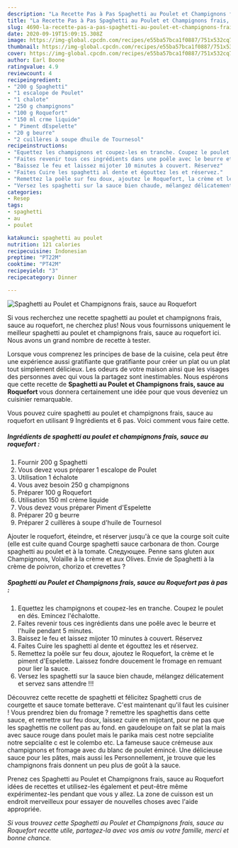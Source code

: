 ```yaml
---
description: "La Recette Pas à Pas Spaghetti au Poulet et Champignons frais, sauce au Roquefort"
title: "La Recette Pas à Pas Spaghetti au Poulet et Champignons frais, sauce au Roquefort"
slug: 4690-la-recette-pas-a-pas-spaghetti-au-poulet-et-champignons-frais-sauce-au-roquefort
date: 2020-09-19T15:09:15.308Z
image: https://img-global.cpcdn.com/recipes/e55ba57bca1f0887/751x532cq70/spaghetti-au-poulet-et-champignons-frais-sauce-au-roquefort-photo-principale-de-la-recette.jpg
thumbnail: https://img-global.cpcdn.com/recipes/e55ba57bca1f0887/751x532cq70/spaghetti-au-poulet-et-champignons-frais-sauce-au-roquefort-photo-principale-de-la-recette.jpg
cover: https://img-global.cpcdn.com/recipes/e55ba57bca1f0887/751x532cq70/spaghetti-au-poulet-et-champignons-frais-sauce-au-roquefort-photo-principale-de-la-recette.jpg
author: Earl Boone
ratingvalue: 4.9
reviewcount: 4
recipeingredient:
- "200 g Spaghetti"
- "1 escalope de Poulet"
- "1 chalote"
- "250 g champignons"
- "100 g Roquefort"
- "150 ml crme liquide"
- " Piment dEspelette"
- "20 g beurre"
- "2 cuillères à soupe dhuile de Tournesol"
recipeinstructions:
- "Equettez les champignons et coupez-les en tranche. Coupez le poulet en dés. Emincez l&#39;échalotte."
- "Faites revenir tous ces ingrédients dans une poêle avec le beurre et l&#39;huile pendant 5 minutes."
- "Baissez le feu et laissez mijoter 10 minutes à couvert. Réservez"
- "Faites Cuire les spaghetti al dente et égouttez les et réservez."
- "Remettez la poêle sur feu doux, ajoutez le Roquefort, la crème et le piment d&#39;Espelette. Laissez fondre doucement le fromage en remuant pour lier la sauce."
- "Versez les spaghetti sur la sauce bien chaude, mélangez délicatement et servez sans attendre !!!"
categories:
- Resep
tags:
- spaghetti
- au
- poulet

katakunci: spaghetti au poulet 
nutrition: 121 calories
recipecuisine: Indonesian
preptime: "PT22M"
cooktime: "PT42M"
recipeyield: "3"
recipecategory: Dinner

---
```



![Spaghetti au Poulet et Champignons frais, sauce au Roquefort](https://img-global.cpcdn.com/recipes/e55ba57bca1f0887/751x532cq70/spaghetti-au-poulet-et-champignons-frais-sauce-au-roquefort-photo-principale-de-la-recette.jpg)

Si vous recherchez une recette spaghetti au poulet et champignons frais, sauce au roquefort, ne cherchez plus! Nous vous fournissons uniquement le meilleur spaghetti au poulet et champignons frais, sauce au roquefort ici. Nous avons un grand nombre de recette à tester.

Lorsque vous comprenez les principes de base de la cuisine, cela peut être une expérience aussi gratifiante que gratifiante pour créer un plat ou un plat tout simplement délicieux. Les odeurs de votre maison ainsi que les visages des personnes avec qui vous la partagez sont inestimables. Nous espérons que cette recette de <strong> Spaghetti au Poulet et Champignons frais, sauce au Roquefort </strong> vous donnera certainement une idée pour que vous deveniez un cuisinier remarquable.

<!--inarticleads1-->

Vous pouvez cuire spaghetti au poulet et champignons frais, sauce au roquefort en utilisant 9 Ingrédients et 6 pas. Voici comment vous faire cette.

##### Ingrédients de spaghetti au poulet et champignons frais, sauce au roquefort :

1. Fournir 200 g Spaghetti
1. Vous devez vous préparer 1 escalope de Poulet
1. Utilisation 1 échalote
1. Vous avez besoin 250 g champignons
1. Préparer 100 g Roquefort
1. Utilisation 150 ml crème liquide
1. Vous devez vous préparer  Piment d&#39;Espelette
1. Préparer 20 g beurre
1. Préparer 2 cuillères à soupe d&#39;huile de Tournesol


Ajouter le roquefort, éteindre, et réserver jusqu&#39;à ce que la courge soit cuite (elle est cuite quand Courge spaghetti sauce carbonara de thon. Courge spaghetti au poulet et à la tomate. Следующее. Penne sans gluten aux Champignons, Volaille à la crème et aux Olives. Envie de Spaghetti à la crème de poivron, chorizo et crevettes ? 

<!--inarticleads2-->

##### Spaghetti au Poulet et Champignons frais, sauce au Roquefort pas à pas :

1. Equettez les champignons et coupez-les en tranche. Coupez le poulet en dés. Emincez l&#39;échalotte.
1. Faites revenir tous ces ingrédients dans une poêle avec le beurre et l&#39;huile pendant 5 minutes.
1. Baissez le feu et laissez mijoter 10 minutes à couvert. Réservez
1. Faites Cuire les spaghetti al dente et égouttez les et réservez.
1. Remettez la poêle sur feu doux, ajoutez le Roquefort, la crème et le piment d&#39;Espelette. Laissez fondre doucement le fromage en remuant pour lier la sauce.
1. Versez les spaghetti sur la sauce bien chaude, mélangez délicatement et servez sans attendre !!!


Découvrez cette recette de spaghetti et félicitez Spaghetti crus de courgette et sauce tomate betterave. C&#39;est maintenant qu&#39;il faut les cuisiner ! Vous prendrez bien du fromage ? remettre les spaghettis dans cette sauce, et remettre sur feu doux, laissez cuire en mijotant, pour ne pas que les spaghettis ne collent pas au fond. en gaudeloupe on fait se plat la mais avec sauce rouge dans poulet mais le parika mais cest notre sepcialite notre sepcialite c est le colembo etc. La fameuse sauce crémeuse aux champignons et fromage avec du blanc de poulet émincé. Une délicieuse sauce pour les pâtes, mais aussi les Personnellement, je trouve que les champignons frais donnent un peu plus de goût à la sauce. 

<!--inarticleads1-->

<p>
Prenez ces Spaghetti au Poulet et Champignons frais, sauce au Roquefort idées de recettes et utilisez-les également et peut-être même expérimentez-les pendant que vous y allez. La zone de cuisson est un endroit merveilleux pour essayer de nouvelles choses avec l'aide appropriée.
</p>

<p>
<i>Si vous trouvez cette Spaghetti au Poulet et Champignons frais, sauce au Roquefort recette utile, partagez-la avec vos amis ou votre famille, merci et bonne chance.</i>
</p>
